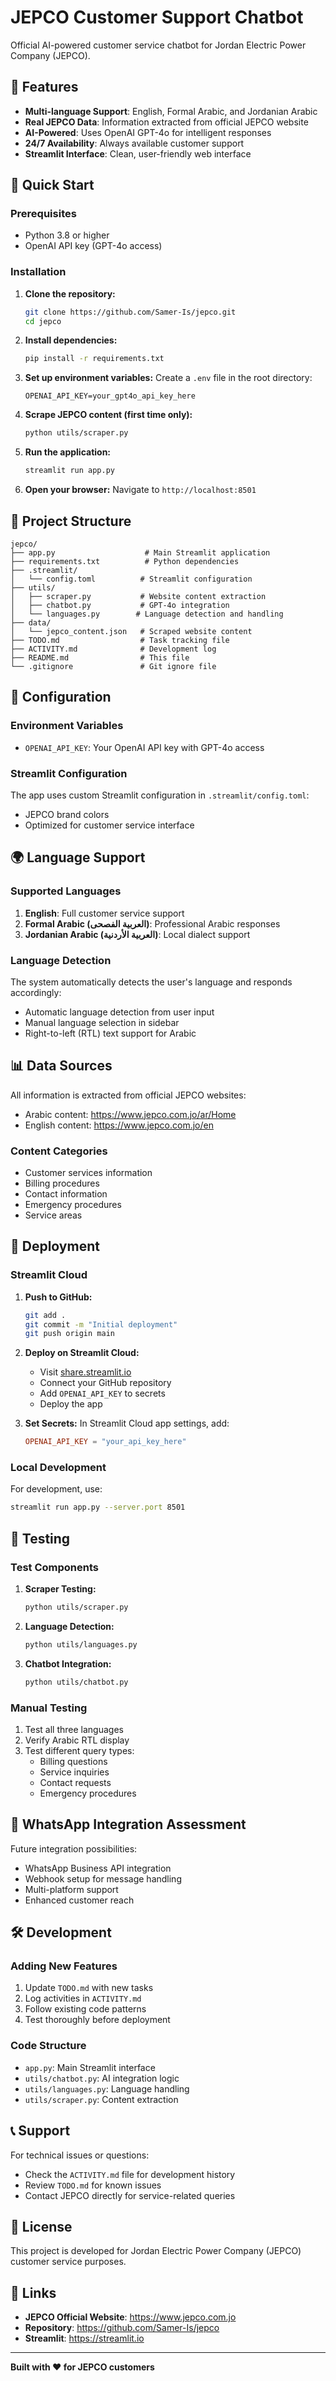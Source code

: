 # JEPCO Customer Support Chatbot

Official AI-powered customer service chatbot for Jordan Electric Power Company (JEPCO).

## 🌟 Features

- **Multi-language Support**: English, Formal Arabic, and Jordanian Arabic
- **Real JEPCO Data**: Information extracted from official JEPCO website
- **AI-Powered**: Uses OpenAI GPT-4o for intelligent responses
- **24/7 Availability**: Always available customer support
- **Streamlit Interface**: Clean, user-friendly web interface

## 🚀 Quick Start

### Prerequisites

- Python 3.8 or higher
- OpenAI API key (GPT-4o access)

### Installation

1. **Clone the repository:**
   ```bash
   git clone https://github.com/Samer-Is/jepco.git
   cd jepco
   ```

2. **Install dependencies:**
   ```bash
   pip install -r requirements.txt
   ```

3. **Set up environment variables:**
   Create a `.env` file in the root directory:
   ```
   OPENAI_API_KEY=your_gpt4o_api_key_here
   ```

4. **Scrape JEPCO content (first time only):**
   ```bash
   python utils/scraper.py
   ```

5. **Run the application:**
   ```bash
   streamlit run app.py
   ```

6. **Open your browser:**
   Navigate to `http://localhost:8501`

## 📁 Project Structure

```
jepco/
├── app.py                    # Main Streamlit application
├── requirements.txt          # Python dependencies
├── .streamlit/
│   └── config.toml          # Streamlit configuration
├── utils/
│   ├── scraper.py           # Website content extraction
│   ├── chatbot.py           # GPT-4o integration
│   └── languages.py        # Language detection and handling
├── data/
│   └── jepco_content.json   # Scraped website content
├── TODO.md                  # Task tracking file
├── ACTIVITY.md              # Development log
├── README.md                # This file
└── .gitignore               # Git ignore file
```

## 🔧 Configuration

### Environment Variables

- `OPENAI_API_KEY`: Your OpenAI API key with GPT-4o access

### Streamlit Configuration

The app uses custom Streamlit configuration in `.streamlit/config.toml`:
- JEPCO brand colors
- Optimized for customer service interface

## 🌍 Language Support

### Supported Languages

1. **English**: Full customer service support
2. **Formal Arabic (العربية الفصحى)**: Professional Arabic responses
3. **Jordanian Arabic (العربية الأردنية)**: Local dialect support

### Language Detection

The system automatically detects the user's language and responds accordingly:
- Automatic language detection from user input
- Manual language selection in sidebar
- Right-to-left (RTL) text support for Arabic

## 📊 Data Sources

All information is extracted from official JEPCO websites:
- Arabic content: https://www.jepco.com.jo/ar/Home
- English content: https://www.jepco.com.jo/en

### Content Categories

- Customer services information
- Billing procedures
- Contact information
- Emergency procedures
- Service areas

## 🚀 Deployment

### Streamlit Cloud

1. **Push to GitHub:**
   ```bash
   git add .
   git commit -m "Initial deployment"
   git push origin main
   ```

2. **Deploy on Streamlit Cloud:**
   - Visit [share.streamlit.io](https://share.streamlit.io)
   - Connect your GitHub repository
   - Add `OPENAI_API_KEY` to secrets
   - Deploy the app

3. **Set Secrets:**
   In Streamlit Cloud app settings, add:
   ```toml
   OPENAI_API_KEY = "your_api_key_here"
   ```

### Local Development

For development, use:
```bash
streamlit run app.py --server.port 8501
```

## 🧪 Testing

### Test Components

1. **Scraper Testing:**
   ```bash
   python utils/scraper.py
   ```

2. **Language Detection:**
   ```bash
   python utils/languages.py
   ```

3. **Chatbot Integration:**
   ```bash
   python utils/chatbot.py
   ```

### Manual Testing

1. Test all three languages
2. Verify Arabic RTL display
3. Test different query types:
   - Billing questions
   - Service inquiries
   - Contact requests
   - Emergency procedures

## 📱 WhatsApp Integration Assessment

Future integration possibilities:
- WhatsApp Business API integration
- Webhook setup for message handling
- Multi-platform support
- Enhanced customer reach

## 🛠️ Development

### Adding New Features

1. Update `TODO.md` with new tasks
2. Log activities in `ACTIVITY.md`
3. Follow existing code patterns
4. Test thoroughly before deployment

### Code Structure

- `app.py`: Main Streamlit interface
- `utils/chatbot.py`: AI integration logic
- `utils/languages.py`: Language handling
- `utils/scraper.py`: Content extraction

## 📞 Support

For technical issues or questions:
- Check the `ACTIVITY.md` file for development history
- Review `TODO.md` for known issues
- Contact JEPCO directly for service-related queries

## 📄 License

This project is developed for Jordan Electric Power Company (JEPCO) customer service purposes.

## 🔗 Links

- **JEPCO Official Website**: https://www.jepco.com.jo
- **Repository**: https://github.com/Samer-Is/jepco
- **Streamlit**: https://streamlit.io

---

**Built with ❤️ for JEPCO customers**
